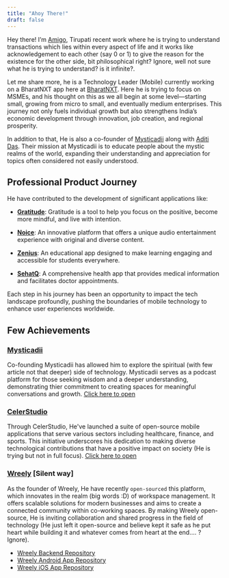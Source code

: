 ```yaml
---
title: "Ahoy There!"
draft: false
---
```


Hey there! I’m [Amigo](https://www.amigo.finance/), Tirupati recent work where he is trying to understand transactions which lies within every aspect of life and it works like acknowledgement to each other (say 0 or 1) to give the reason for the existence for the other side, bit philosophical right? Ignore, well not sure what he is trying to understand? is it infinite?. 

Let me share more, he is a Technology Leader (Mobile) currently working on a BharatNXT app here at [BharatNXT](https://bharatnxt.in). Here he is trying to focus on MSMEs, and his thought on this as we all begin at some level—starting small, growing from micro to small, and eventually medium enterprises. This journey not only fuels individual growth but also strengthens India’s economic development through innovation, job creation, and regional prosperity.

In addition to that, He is also a co-founder of [Mysticadii](https://mysticadii.com) along with [Aditi Das](https://www.mysticadii.com/about). Their mission at Mysticadii is to educate people about the mystic realms of the world, expanding their understanding and appreciation for topics often considered not easily understood. 

## Professional Product Journey

He have contributed to the development of significant applications like:

- **[Gratitude](https://gratefulness.me)**: Gratitude is a tool to help you focus on the positive,
become more mindful, and live with intention.

- **[Noice](https://noice.id)**: An innovative platform that offers a unique audio entertainment experience with original and diverse content.

- **[Zenius](https://zenius.net)**: An educational app designed to make learning engaging and accessible for students everywhere.

- **[SehatQ](https://sehatq.com)**: A comprehensive health app that provides medical information and facilitates doctor appointments.


Each step in his journey has been an opportunity to impact the tech landscape profoundly, pushing the boundaries of mobile technology to enhance user experiences worldwide.

## Few Achievements

### [Mysticadii](https://www.mysticadii.com/)
Co-founding Mysticadii has allowed him to explore the spiritual (with few article not that deeper) side of technology. Mysticadii serves as a podcast platform for those seeking wisdom and a deeper understanding, demonstrating thier commitment to creating spaces for meaningful conversations and growth. [Click here to open](https://www.mysticadii.com/)

### [CelerStudio](https://www.celerstudio.com)
Through CelerStudio, He've launched a suite of open-source mobile applications that serve various sectors including healthcare, finance, and sports. This initiative underscores his dedication to making diverse technological contributions that have a positive impact on society (He is trying but not in full focus). [Click here to open](https://www.celerstudio.com)

### [Wreely](https://www.wreely.com) [Silent way]
As the founder of Wreely, He have recently `open-sourced` this platform, which innovates in the realm (big words :D) of workspace management. It offers scalable solutions for modern businesses and aims to create a connected community within co-working spaces. By making Wreely open-source, He is inviting collaboration and shared progress in the field of technology (He just left it open-source and believe kept it safe as he put heart while building it and whatever comes from heart at the end.... ? Ignore). 

- [Wreely Backend Repository](https://github.com/tirupati17/wreely-backend)
- [Wreely Android App Repository](https://github.com/tirupati17/wreely-android)
- [Wreely iOS App Repository](https://github.com/tirupati17/wreely-ios)



